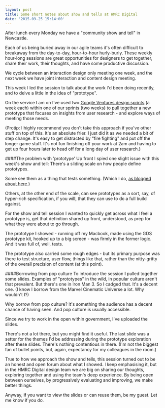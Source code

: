 ```yaml
---
layout: post
title: Some short notes about show and tells at HMRC Digital
date: '2015-09-25 15:14:00'
---
```


After lunch every Monday we have a "community show and tell" in Newcastle.

Each of us being buried away in our agile teams it's often difficult to breakaway from the day-to-day, hour-to-hour hurly-burly. These weekly hour-long sessions are great opportunities for designers to get together, share their work, their thoughts, and have some productive discussion.

We cycle between an interaction design only meeting one week, and the next week we have joint interaction and content design meeting.

This week I led the session to talk about the work I'd been doing recently, and to delve a little in the idea of "prototype".

On the service I am on I've used two [Google Ventures design sprints](http://www.gv.com/sprint/) (a week each) within one of our sprints (two weeks) to pull together a new prototype that focuses on insights from user research - and explore ways of meeting those needs.

(Protip: I highly recommend you don't take this approach if you've other stuff on top of this. It's an absolute frier. I just did it as we needed a bit of step change. It's easy to get distracted by "fire fighting" and put off the longer game stuff. It's not fun finishing off your work at 2am and having to get up four hours later to head off for a long day of user research.)

####The problem with 'prototype'
Up front I spied one slight issue with this week's show and tell: There's a sliding scale on how people define prototypes.

Some see them as a thing that tests something. (Which I do, [as blogged about here](/a-short-note-about-prototyping).)

Others, at the other end of the scale, can see prototypes as a sort, say, of hyper-rich specification, if you will, that they can use to do a full build against.

For the show and tell session I wanted to quickly get across what I feel a prototype is, get that definition shared up front, understood, as prep for what they were about to go through.

The prototype I showed - running off my Macbook, made using the GDS prototype kit, hooked up to a big screen - was firmly in the former logic. And it was full of, well, tests.

The prototype also carried some rough edges - but its primary purpose was there to test structure, user flow, things like that, rather than the nitty-gritty of the overall precision of content (at this point).

####Borrowing from pop culture
To introduce the session I pulled together some slides. Examples of "prototypes" in the wild, in popular culture aren't that prevalent. But there's one in Iron Man 3. So I cadged that. It's a decent one. (I know I borrow from the Marvel Cinematic Universe a lot. Why wouldn't I?)

Why borrow from pop culture? It's something the audience has a decent chance of having seen. And pop culture is usually accessible.

Since we try to work in the open within government, I've uploaded the slides.

There's not a lot there, but you might find it useful. The last slide was a setter for the themes I'd be addressing during the prototype exploration after these slides. There's nothing contentious in there. (I'm not the biggest fan of bullet points, but, again, expectancy for my colleagues in the room.)

True to how we approach the show and tells, this session turned out to be an honest and open forum about what I showed. I keep emphasising it, but in the HMRC Digital design team we are big on sharing our thoughts, exploring together and using the team's deep experience. By being open between ourselves, by progressively evaluating and improving, we make better things.

Anyway, if you want to view the slides or can reuse them, be my guest. Let me know if you do.

<script async class="speakerdeck-embed" data-id="14cf2a93fcda4f3a9a3fb5c62f99cd3d" data-ratio="1.33333333333333" src="//speakerdeck.com/assets/embed.js"></script>

